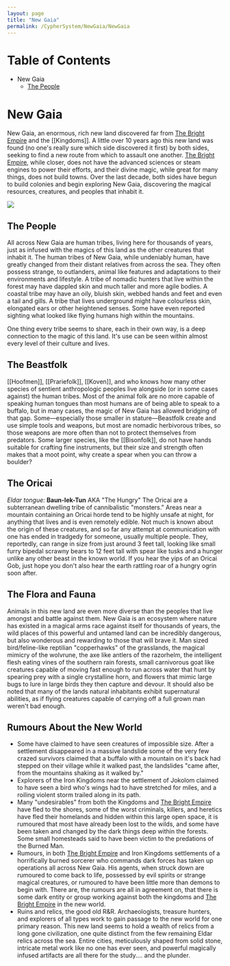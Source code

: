 ```yaml
---
layout: page
title: "New Gaia"
permalink: /CypherSystem/NewGaia/NewGaia
---
```

# Table of Contents
- New Gaia
  - [The People](https://nicolii.github.io/CypherSystem/NewGaia/NewGaia#The-People)

# New Gaia
New Gaia, an enormous, rich new land discovered far from [The Bright Empire](https://nicolii.github.io/CypherSystem/NewGaia/BrightEmpire) and the [[Kingdoms]]. A little over 10 years ago this new land was found (no one's really sure which side discovered it first) by both sides, seeking to find a new route from which to assault one another. [The Bright Empire](https://nicolii.github.io/CypherSystem/NewGaia/BrightEmpire), while closer, does not have the advanced sciences or steam engines to power their efforts, and their divine magic, while great for many things, does not build towns. Over the last decade, both sides have begun to build colonies and begin exploring New Gaia, discovering the magical resources, creatures, and peoples that inhabit it.

<html>

<body>
  <img src="https://github.com/Nicolii/Nicolii.github.io/raw/refs/heads/main/New%20Gaia/Images/NewGaiaMap.bmp" />
</body>

</html>

## The People
All across New Gaia are human tribes, living here for thousands of years, just as infused with the magics of this land as the other creatures that inhabit it. The human tribes of New Gaia, while undeniably human, have greatly changed from their distant relatives from across the sea. They often possess strange, to outlanders, animal like features and adaptations to their environments and lifestyle. A tribe of nomadic hunters that live within the forest may have dappled skin and much taller and more agile bodies. A coastal tribe may have an oily, bluish skin, webbed hands and feet and even a tail and gills. A tribe that lives underground might have colourless skin, elongated ears or other heightened senses. Some have even reported sighting what looked like flying humans high within the mountains.

One thing every tribe seems to share, each in their own way, is a deep connection to the magic of this land. It's use can be seen within almost every level of their culture and lives.


## The Beastfolk
[[Hoofmen]], [[Prariefolk]], [[Koven]], and who knows how many other species of sentient anthropologic peoples live alongside (or in some cases against) the human tribes. Most of the animal folk are no more capable of speaking human tongues than most humans are of being able to speak to a buffalo, but in many cases, the magic of New Gaia has allowed bridging of that gap. Some—especially those smaller in stature—Beastfolk create and use simple tools and weapons, but most are nomadic herbivorous tribes, so those weapons are more often than not to protect themselves from predators. Some larger species, like the [[Bisonfolk]], do not have hands suitable for crafting fine instruments, but their size and strength often makes that a moot point, why create a spear when you can throw a boulder?


## The Oricai
_Eldar tongue:_ **Baun-lek-Tun**
AKA "The Hungry"
The Oricai are a subterranean dwelling tribe of cannibalistic "monsters." Areas near a mountain containing an Oricai horde tend to be highly unsafe at night, for anything that lives and is even remotely edible. Not much is known about the origin of these creatures, and so far any attempt at communication with one has ended in tradgedy for someone, usually multiple people. They, reportedly, can range in size from just around 3 feet tall, looking like small furry bipedal scrawny bears to 12 feet tall with spear like tusks and a hunger unlike any other beast in the known world. If you hear the yips of an Oricai Gob, just hope you don't also hear the earth rattling roar of a hungry ogrin soon after.


## The Flora and Fauna
Animals in this new land are even more diverse than the peoples that live amongst and battle against them. New Gaia is an ecosystem where nature has existed in a magical arms race against itself for thousands of years, the wild places of this powerful and untamed land can be incredibly dangerous, but also wonderous and rewarding to those that will brave it. Man sized bird/feline-like reptilian "copperhawks" of the grasslands, the magical mimicry of the wolvrune, the axe like antlers of the razorhelm, the intelligent flesh eating vines of the southern rain forests, small carnivorous goat like creatures capable of moving fast enough to run across water that hunt by spearing prey with a single crystalline horn, and flowers that mimic large bugs to lure in large birds they then capture and devour. It should also be noted that many of the lands natural inhabitants exhibit supernatural abilities, as if flying creatures capable of carrying off a full grown man weren't bad enough.


## Rumours About the New World
- Some have claimed to have seen creatures of impossible size. After a settlement disappeared in a massive landslide some of the very few crazed survivors claimed that a buffalo with a mountain on it's back had stepped on their village while it walked past, the landslides "came after, from the mountains shaking as it walked by."
- Explorers of the Iron Kingdoms near the settlement of Jokolom claimed to have seen a bird who's wings had to have stretched for miles, and a roiling violent storm trailed along in its path.
- Many "undesirables" from both the Kingdoms and [The Bright Empire](https://nicolii.github.io/CypherSystem/NewGaia/BrightEmpire) have fled to the shores, some of the worst criminals, killers, and heretics have fled their homelands and hidden within this large open space, it is rumoured that most have already been lost to the wilds, and some have been taken and changed by the dark things deep within the forests. Some small homesteads said to have been victim to the predations of the Burned Man.
- Rumours, in both [The Bright Empire](https://nicolii.github.io/CypherSystem/NewGaia/BrightEmpire) and Iron Kingdoms settlements of a horrifically burned sorcerer who commands dark forces has taken up operations all across New Gaia. His agents, when struck down are rumoured to come back to life, possessed by evil spirits or strange magical creatures, or rumoured to have been little more than demons to begin with. There are, the rumours are all in agreement on, that there is some dark entity or group working against both the kingdoms and [The Bright Empire](https://nicolii.github.io/CypherSystem/NewGaia/BrightEmpire) in the new world.
- Ruins and relics, the good old R&R. Archaeologists, treasure hunters, and explorers of all types work to gain passage to the new world for one primary reason. This new land seems to hold a wealth of relics from a long gone civilization, one quite distinct from the few remaining Eldar relics across the sea. Entire cities, meticulously shaped from solid stone, intricate metal work like no one has ever seen, and powerful magically infused artifacts are all there for the study.... and the plunder.


